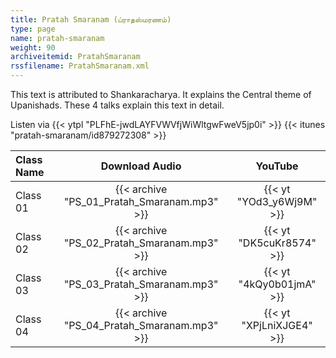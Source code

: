 ```yaml
---
title: Pratah Smaranam (ப்ராதஸ்மரணம்)
type: page
name: pratah-smaranam
weight: 90
archiveitemid: PratahSmaranam
rssfilename: PratahSmaranam.xml
---
```


This text is attributed to Shankaracharya. It explains the Central theme of Upanishads. These 4 talks explain this text in detail.

Listen via {{< ytpl "PLFhE-jwdLAYFVWVfjWiWltgwFweV5jp0i" >}} {{< itunes "pratah-smaranam/id879272308" >}}

Class Name | Download Audio | YouTube
:---|:---:|:---:
Class 01 | {{< archive "PS_01_Pratah_Smaranam.mp3" >}} | {{< yt "YOd3_y6Wj9M" >}}
Class 02 | {{< archive "PS_02_Pratah_Smaranam.mp3" >}} | {{< yt "DK5cuKr8574" >}}
Class 03 | {{< archive "PS_03_Pratah_Smaranam.mp3" >}} | {{< yt "4kQy0b01jmA" >}}
Class 04 | {{< archive "PS_04_Pratah_Smaranam.mp3" >}} | {{< yt "XPjLniXJGE4" >}}
